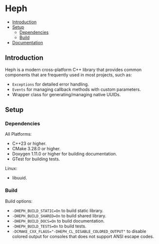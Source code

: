 # Heph

- [Introduction](#introduction)
- [Setup](#setup)
    - [Dependencies](#dependencies)
    - [Build](#build)
- [Documentation](https://ozguronsoy.github.io/Heph/)<br>

## Introduction

Heph is a modern cross-platform C++ library that provides common components that are frequently used in most projects, such as:

- ``Exceptions`` for detailed error handling.
- ``Events`` for managing callback methods with custom parameters.
- Wrapper class for generating/managing native UUIDs.


## Setup

### Dependencies

All Platforms:
- C++23 or higher.
- CMake 3.28.0 or higher.
- Doxygen 1.11.0 or higher for building documentation.
- GTest for building tests.

Linux:
- libuuid.


### Build

Build options:

- ``-DHEPH_BUILD_STATIC=On`` to build static library.
- ``-DHEPH_BUILD_SHARED=On`` to build shared library.
- ``-DHEPH_BUILD_DOCS=On`` to build documentation.
- ``-DHEPH_BUILD_TESTS=On`` to build tests.
- ``-DCMAKE_CXX_FLAGS="-DHEPH_CL_DISABLE_COLORED_OUTPUT"`` to disable colored output for consoles that does not support ANSI escape codes.